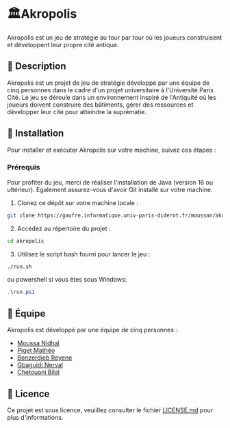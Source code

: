 
# 🏛️Akropolis

Akropolis est un jeu de stratégie au tour par tour où les joueurs construisent et développent leur propre cité antique.

##  📌 Description

Akropolis est un projet de jeu de stratégie développé par une équipe de cinq personnes dans le cadre d'un projet universitaire à l'Université Paris Cité. Le jeu se déroule dans un environnement inspiré de l'Antiquité où les joueurs doivent construire des bâtiments, gérer des ressources et développer leur cité pour atteindre la suprématie.

##  📌 Installation

Pour installer et exécuter Akropolis sur votre machine, suivez ces étapes :


### Prérequis 

Pour profiter du jeu, merci de réaliser l'installation de Java (version 16 ou ultérieur). Egalement assurez-vous d'avoir Git installé sur votre machine.


1. Clonez ce dépôt sur votre machine locale :

```bash
git clone https://gaufre.informatique.univ-paris-diderot.fr/moussan/akropolis.git
```

2. Accédez au répertoire du projet :

```bash 
cd akropolis
```

3. Utilisez le script bash fourni pour lancer le jeu :

````bash
./run.sh
````

ou powershell si vous êtes sous Windows:

````powershell
.\run.ps1
````

## 🤝 Équipe
Akropolis est développé par une équipe de cinq personnes :

- [Moussa Nidhal](https://gaufre.informatique.univ-paris-diderot.fr/moussan)
- [Piget Mathéo](https://gaufre.informatique.univ-paris-diderot.fr/piget)
- [Benzerdjeb Reyene](https://gaufre.informatique.univ-paris-diderot.fr/benzerdj)
- [Gbaguidi Nerval](https://gaufre.informatique.univ-paris-diderot.fr/gbaguidi)
- [Chetouani Bilal](https://gaufre.informatique.univ-paris-diderot.fr/chetouan)

## 📝 Licence
Ce projet est sous licence, veuiillez consulter le fichier [LICENSE.md](LICENSE.md) pour plus d'informations.